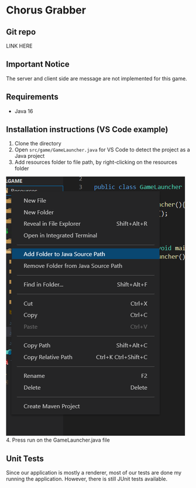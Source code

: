 # Chorus Grabber

## Git repo
LINK HERE

## Important Notice

The server and client side are message are not implemented for this game.

## Requirements
- Java 16

## Installation instructions (VS Code example)
1. Clone the directory
2. Open <code>src/game/GameLauncher.java</code> for VS Code to detect the project as a Java project
3. Add resources folder to file path, by right-clicking on the resources folder

![img.png](img.png)
4. Press run on the GameLauncher.java file

## Unit Tests
Since our application is mostly a renderer, most of our tests are done my running the application. However, there is still JUnit tests available. 
